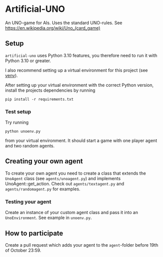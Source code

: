 # Artificial-UNO

An UNO-game for AIs. Uses the standard UNO-rules. See https://en.wikipedia.org/wiki/Uno_(card_game)

## Setup

`artificial-uno` uses Python 3.10 features, you therefore need to run it with Python 3.10 or greater.

I also recommend setting up a virtual environment for this project (see [venv](https://docs.python.org/3/library/venv.html)).

After setting up your virtual environment with the correct Python version, install the projects dependencies by running

`pip install -r requirements.txt`

### Test setup

Try running

`python unoenv.py`

from your virtual environment. It should start a game with one player agent and two random agents.

## Creating your own agent

To create your own agent you need to create a class that extends the `UnoAgent` class (see `agents/unoagent.py`) and implements UnoAgent::get_action. Check out `agents/textagent.py` and `agents/randomagent.py` for examples.

### Testing your agent

Create an instance of your custom agent class and pass it into an `UnoEnvironment`. See example in `unoenv.py`.

## How to participate

Create a pull request which adds your agent to the `agent`-folder before 19th of October 23:59.
